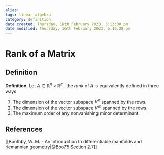 ```yaml
---
alias:
tags: linear algebra
category: definition
date created: Thursday, 16th February 2023, 5:13:00 pm
date modified: Thursday, 16th February 2023, 5:16:28 pm
---
```


# Rank of a Matrix

## Definition

**Definition**. Let $A\in\mathbb{R}^n\times\mathbb{R}^m$, the _rank_ of $A$ is equivalently defined in three ways
1. The dimension of the vector subspace $V^n$ spanned by the rows.
2. The dimension of the vector subspace $V^m$ spanned by the rows.
3. The maximum order of any nonvanishing minor determinant.

## References

[[Boothby, W. M. - An introduction to differentiable manifolds and riemannian geometry|@Boo75 Section 2.7]]